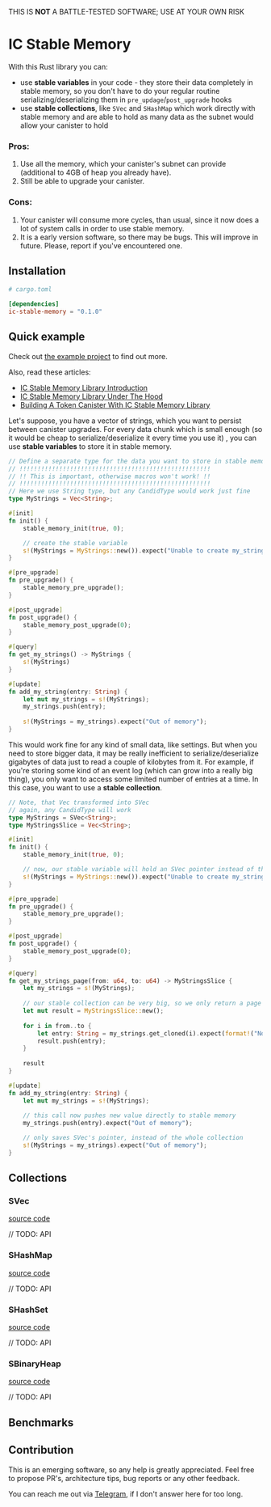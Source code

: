 THIS IS __NOT__ A BATTLE-TESTED SOFTWARE; USE AT YOUR OWN RISK

# IC Stable Memory

With this Rust library you can:
* use __stable variables__ in your code - they store their data completely in stable memory, so you don't have to do your regular routine serializing/deserializing them in `pre_updage`/`post_upgrade` hooks
* use __stable collections__, like `SVec` and `SHashMap` which work directly with stable memory and are able to hold as many data as the subnet would allow your canister to hold

### Pros:
1. Use all the memory, which your canister's subnet can provide (additional to 4GB of heap you already have).
2. Still be able to upgrade your canister.

### Cons:
1. Your canister will consume more cycles, than usual, since it now does a lot of system calls in order to use stable memory.
2. It is a early version software, so there may be bugs. This will improve in future. Please, report if you've encountered one.

## Installation
```toml
# cargo.toml

[dependencies]
ic-stable-memory = "0.1.0"
```

## Quick example
Check out [the example project](./examples/token) to find out more.

Also, read these articles:
* [IC Stable Memory Library Introduction](https://suvtk-3iaaa-aaaal-aavfa-cai.raw.ic0.app/d/ic-stable-memory-library-introduction)
* [IC Stable Memory Library Under The Hood](https://suvtk-3iaaa-aaaal-aavfa-cai.raw.ic0.app/d/ic-stable-memory-library-under-the-hood)
* [Building A Token Canister With IC Stable Memory Library](https://suvtk-3iaaa-aaaal-aavfa-cai.raw.ic0.app/d/building-a-token-canister-with-ic-stable-memory-library)

Let's suppose, you have a vector of strings, which you want to persist between canister upgrades. For every data chunk which is small
enough (so it would be cheap to serialize/deserialize it every time you use it) , you can use __stable variables__ to store it in stable memory.

```rust
// Define a separate type for the data you want to store in stable memory.
// !!!!!!!!!!!!!!!!!!!!!!!!!!!!!!!!!!!!!!!!!!!!!!!!!!!!!
// !! This is important, otherwise macros won't work! !!
// !!!!!!!!!!!!!!!!!!!!!!!!!!!!!!!!!!!!!!!!!!!!!!!!!!!!!
// Here we use String type, but any CandidType would work just fine
type MyStrings = Vec<String>;

#[init]
fn init() {
    stable_memory_init(true, 0);

    // create the stable variable
    s!(MyStrings = MyStrings::new()).expect("Unable to create my_strings stable var");
}

#[pre_upgrade]
fn pre_upgrade() {
    stable_memory_pre_upgrade();
}

#[post_upgrade]
fn post_upgrade() {
    stable_memory_post_upgrade(0);
}

#[query]
fn get_my_strings() -> MyStrings {
    s!(MyStrings)
}

#[update]
fn add_my_string(entry: String) {
    let mut my_strings = s!(MyStrings);
    my_strings.push(entry);
    
    s!(MyStrings = my_strings).expect("Out of memory");
}
```

This would work fine for any kind of small data, like settings. But when you need to store bigger data, it may be really 
inefficient to serialize/deserialize gigabytes of data just to read a couple of kilobytes from it. For example, if you're
storing some kind of an event log (which can grow into a really big thing), you only want to access some limited number of
entries at a time. In this case, you want to use a __stable collection__.

```rust
// Note, that Vec transformed into SVec
// again, any CandidType will work
type MyStrings = SVec<String>;
type MyStringsSlice = Vec<String>;

#[init]
fn init() {
    stable_memory_init(true, 0);

    // now, our stable variable will hold an SVec pointer instead of the the whole Vec as it was previously
    s!(MyStrings = MyStrings::new()).expect("Unable to create my_strings stable var");
}

#[pre_upgrade]
fn pre_upgrade() {
    stable_memory_pre_upgrade();
}

#[post_upgrade]
fn post_upgrade() {
    stable_memory_post_upgrade(0);
}

#[query]
fn get_my_strings_page(from: u64, to: u64) -> MyStringsSlice {
    let my_strings = s!(MyStrings);
    
    // our stable collection can be very big, so we only return a page of it
    let mut result = MyStringsSlice::new();
    
    for i in from..to {
        let entry: String = my_strings.get_cloned(i).expect(format!("No entry at pos {}", i).as_str());
        result.push(entry);
    }
    
    result
}

#[update]
fn add_my_string(entry: String) {
    let mut my_strings = s!(MyStrings);
    
    // this call now pushes new value directly to stable memory
    my_strings.push(entry).expect("Out of memory");

    // only saves SVec's pointer, instead of the whole collection
    s!(MyStrings = my_strings).expect("Out of memory");
}
```

## Collections

### SVec
[source code](./src/collections/vec.rs)

// TODO: API

### SHashMap
[source code](./src/collections/hash_map.rs)

// TODO: API

### SHashSet
[source code](./src/collections/hash_set.rs)

// TODO: API

### SBinaryHeap
[source code](./src/collections/binary_heap.rs)

// TODO: API


## Benchmarks

## Contribution
This is an emerging software, so any help is greatly appreciated.
Feel free to propose PR's, architecture tips, bug reports or any other feedback.

You can reach me out via [Telegram](https://t.me/joinu14), if I don't answer here for too long.